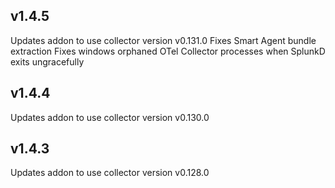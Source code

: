 ## v1.4.5
Updates addon to use collector version v0.131.0
Fixes Smart Agent bundle extraction
Fixes windows orphaned OTel Collector processes when SplunkD exits ungracefully

## v1.4.4
Updates addon to use collector version v0.130.0

## v1.4.3
Updates addon to use collector version v0.128.0
